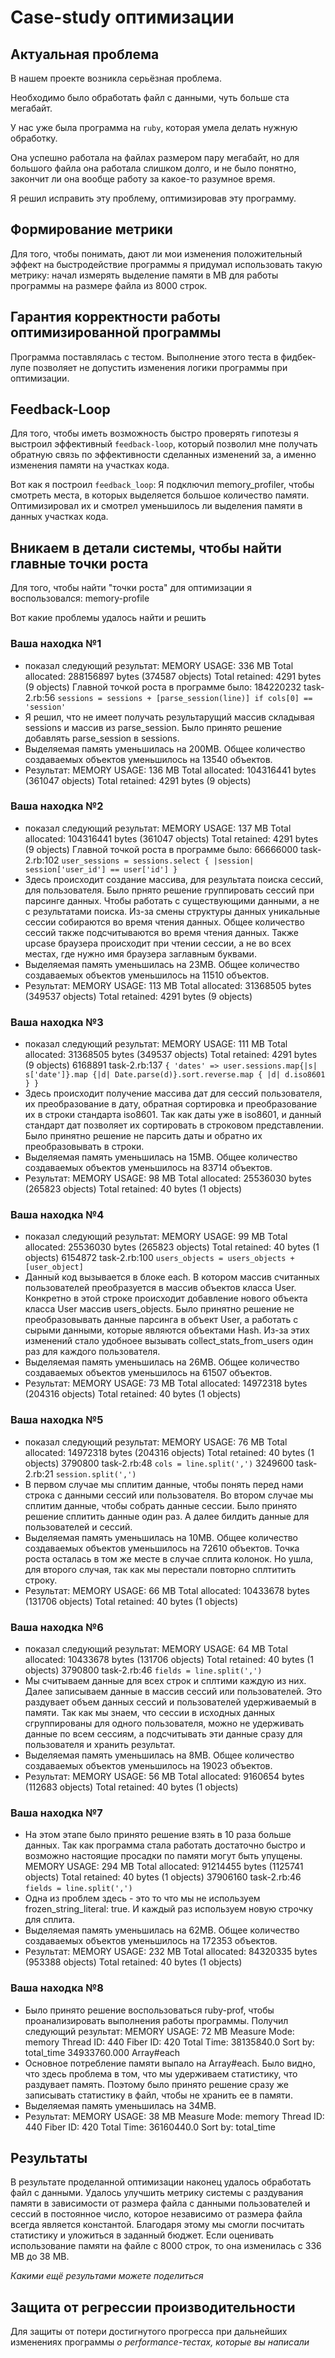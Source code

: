 # Case-study оптимизации

## Актуальная проблема
В нашем проекте возникла серьёзная проблема.

Необходимо было обработать файл с данными, чуть больше ста мегабайт.

У нас уже была программа на `ruby`, которая умела делать нужную обработку.

Она успешно работала на файлах размером пару мегабайт, но для большого файла она работала слишком долго, и не было понятно, закончит ли она вообще работу за какое-то разумное время.

Я решил исправить эту проблему, оптимизировав эту программу.

## Формирование метрики
Для того, чтобы понимать, дают ли мои изменения положительный эффект на быстродействие программы я придумал использовать такую метрику: начал измерять выделение памяти в MB для работы программы на размере файла из 8000 строк.

## Гарантия корректности работы оптимизированной программы
Программа поставлялась с тестом. Выполнение этого теста в фидбек-лупе позволяет не допустить изменения логики программы при оптимизации.

## Feedback-Loop
Для того, чтобы иметь возможность быстро проверять гипотезы я выстроил эффективный `feedback-loop`, который позволил мне получать обратную связь по эффективности сделанных изменений за, а именно изменения памяти на участках кода.

Вот как я построил `feedback_loop`: Я подключил memory_profiler, чтобы смотреть места, в которых выделяется большое количество памяти. Оптимизировал их и смотрел уменьшилось ли выделения памяти в данных участках кода.

## Вникаем в детали системы, чтобы найти главные точки роста
Для того, чтобы найти "точки роста" для оптимизации я воспользовался: memory-profile

Вот какие проблемы удалось найти и решить

### Ваша находка №1
- показал следующий результат:
  MEMORY USAGE: 336 MB
  Total allocated: 288156897 bytes (374587 objects)
  Total retained:  4291 bytes (9 objects)
  Главной точкой роста в программе было:
  184220232  task-2.rb:56 `sessions = sessions + [parse_session(line)] if cols[0] == 'session'`
- Я решил, что не имеет получать результарущий массив складывая sessions и массив из parse_session.
  Было принято решение добавлять parse_session в sessions.
- Выделяемая память уменьшилась на 200MB. Общее количество создаваемых объектов уменьшилось на 13540 объектов.
- Результат:
  MEMORY USAGE: 136 MB
  Total allocated: 104316441 bytes (361047 objects)
  Total retained:  4291 bytes (9 objects)

### Ваша находка №2
- показал следующий результат:
  MEMORY USAGE: 137 MB
  Total allocated: 104316441 bytes (361047 objects)
  Total retained:  4291 bytes (9 objects)
  Главной точкой роста в программе было:
  66666000  task-2.rb:102 `user_sessions = sessions.select { |session| session['user_id'] == user['id'] }`
- Здесь происходит создание массива, для результата поиска сессий, для пользователя.
  Было прнято решение группировать сессий при парсинге данных. Чтобы работать с существующими данными, а не с результатами поиска.
  Из-за смены структуры данных уникальные сессии собираются во время чтения данных.
  Общее количество сессий также подсчитываются во время чтения данных.
  Также upcase браузера происходит при чтении сессии, а не во всех местах, где нужно имя браузера заглавным буквами.
- Выделяемая память уменьшилась на 23MB. Общее количество создаваемых объектов уменьшилось на 11510 объектов.
- Результат:
  MEMORY USAGE: 113 MB
  Total allocated: 31368505 bytes (349537 objects)
  Total retained:  4291 bytes (9 objects)

### Ваша находка №3
- показал следующий результат:
  MEMORY USAGE: 111 MB
  Total allocated: 31368505 bytes (349537 objects)
  Total retained:  4291 bytes (9 objects)
  6168891  task-2.rb:137 `{ 'dates' => user.sessions.map{|s| s['date']}.map {|d| Date.parse(d)}.sort.reverse.map { |d| d.iso8601 } }`
- Здесь происходит получение массива дат для сессий пользователя, их преобразование в дату,
  обратная сортировка и преобразование их в строки стандарта iso8601.
  Так как даты уже в iso8601, и данный стандарт дат позволяет их сортировать в строковом представлении.
  Было принятно решение не парсить даты и обратно их преобразовывать в строки.
- Выделяемая память уменьшилась на 15MB. Общее количество создаваемых объектов уменьшилось на 83714 объектов.
- Результат:
  MEMORY USAGE: 98 MB
  Total allocated: 25536030 bytes (265823 objects)
  Total retained:  40 bytes (1 objects)

### Ваша находка №4
- показал следующий результат:
  MEMORY USAGE: 99 MB
  Total allocated: 25536030 bytes (265823 objects)
  Total retained:  40 bytes (1 objects)
  6154872  task-2.rb:100 `users_objects = users_objects + [user_object]`
- Данный код вызывается в блоке each. В котором массив считанных пользователей преобразуется в массив объектов класса User.
  Конкретно в этой строке происходит добавление нового объекта класса User массив users_objects.
  Было принятно решение не преобразовывать данные парсинга в объект User, а работать с сырыми данными, которые являются объектами Hash.
  Из-за этих изменений стало удобноее вызывать collect_stats_from_users один раз для каждого пользователя.
- Выделяемая память уменьшилась на 26MB. Общее количество создаваемых объектов уменьшилось на 61507 объектов.
- Результат:
  MEMORY USAGE: 73 MB
  Total allocated: 14972318 bytes (204316 objects)
  Total retained:  40 bytes (1 objects)

### Ваша находка №5
- показал следующий результат:
  MEMORY USAGE: 76 MB
  Total allocated: 14972318 bytes (204316 objects)
  Total retained:  40 bytes (1 objects)
  3790800  task-2.rb:48 `cols = line.split(',')`
  3249600  task-2.rb:21 `session.split(',')`
- В первом случае мы сплитим данные, чтобы понять перед нами строка с данными сессий или пользователя.
  Во втором случае мы сплитим данные, чтобы собрать данные сессии.
  Было принято решение сплитить данные один раз. А далее билдить данные для пользователей и сессий.
- Выделяемая память уменьшилась на 10MB. Общее количество создаваемых объектов уменьшилось на 72610 объектов.
  Точка роста осталась в том же месте в случае сплита колонок. Но ушла, для второго случая, так как мы перестали повторно сплтитить строку.
- Результат:
  MEMORY USAGE: 66 MB
  Total allocated: 10433678 bytes (131706 objects)
  Total retained:  40 bytes (1 objects)

### Ваша находка №6
- показал следующий результат:
  MEMORY USAGE: 64 MB
  Total allocated: 10433678 bytes (131706 objects)
  Total retained:  40 bytes (1 objects)
  3790800  task-2.rb:46 `fields = line.split(',')`
- Мы считываем данные для всех строк и сплтими каждую из них. Далее записываем данные в массив сессий или пользователей.
  Это раздувает объем данных сессий и пользователей удерживаемый в памяти.
  Так как мы знаем, что сессии в исходных данных сгруппированы для одного пользователя, можно не удерживать данные по всем сессиям, а подсчитывать эти данные сразу для пользователя и хранить результат.
- Выделяемая память уменьшилась на 8MB. Общее количество создаваемых объектов уменьшилось на 19023 объектов.
- Результат:
  MEMORY USAGE: 56 MB
  Total allocated: 9160654 bytes (112683 objects)
  Total retained:  40 bytes (1 objects)

### Ваша находка №7
- На этом этапе было принято решение взять в 10 раза больше данных. Так как программа стала работать достаточно быстро и возможно настоящие просадки по памяти могут быть упущены.
  MEMORY USAGE: 294 MB
  Total allocated: 91214455 bytes (1125741 objects)
  Total retained:  40 bytes (1 objects)
  37906160  task-2.rb:46 `fields = line.split(',')`
- Одна из проблем здесь - это то что мы не используем frozen_string_literal: true. И каждый раз используем новую строчку для сплита.
- Выделяемая память уменьшилась на 62MB. Общее количество создаваемых объектов уменьшилось на 172353 объектов.
- Результат:
  MEMORY USAGE: 232 MB
  Total allocated: 84320335 bytes (953388 objects)
  Total retained:  40 bytes (1 objects)

### Ваша находка №8
- Было принято решение воспользоваться ruby-prof, чтобы проанализировать выполнения работы программы. Получил следующий результат:
  MEMORY USAGE: 72 MB
  Measure Mode: memory
  Thread ID: 440
  Fiber ID: 420
  Total Time: 38135840.0
  Sort by: total_time
  34933760.000 Array#each
- Основное потребление памяти выпало на Array#each. Было видно, что здесь проблема в том, что мы удерживаем статистику, что раздувает память. Поэтому было принято решение сразу же записывать статистику в файл, чтобы не хранить ее в памяти.
- Выделяемая память уменьшилась на 34MB.
- Результат:
  MEMORY USAGE: 38 MB
  Measure Mode: memory
  Thread ID: 440
  Fiber ID: 420
  Total Time: 36160440.0
  Sort by: total_time


## Результаты
В результате проделанной оптимизации наконец удалось обработать файл с данными.
Удалось улучшить метрику системы с раздувания памяти в зависимости от размера файла с данными пользователей и сессий в постоянное число, которое независимо от размера файла всегда является константой. Благодаря этому мы смогли посчитать статистику и уложиться в заданный бюджет. Если оценивать использование памяти на файле с 8000 строк, то она изменилась с 336 MB до 38 MB.

*Какими ещё результами можете поделиться*

## Защита от регрессии производительности
Для защиты от потери достигнутого прогресса при дальнейших изменениях программы *о performance-тестах, которые вы написали*
